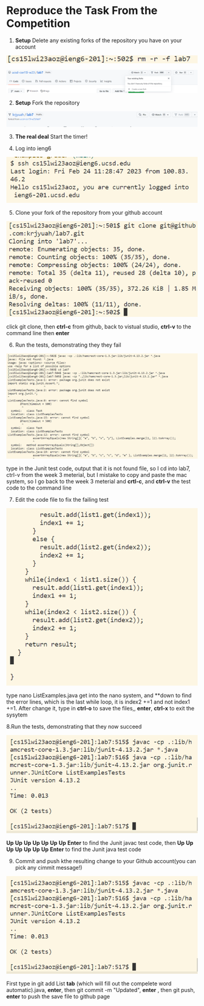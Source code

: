 # Reproduce the Task From the Competition

1. **Setup** Delete any existing forks of the repository you have on your account

![Image](Screenshot_20230224_113057.png)

![Image](Screenshot_20230224_113550.png)

2. **Setup** Fork the repository

![Image](Screenshot_20230224_113716.png)

3. **The real deal** Start the timer!

4. Log into ieng6

![Image](Screenshot_20230224_113951.png)

5. Clone your fork of the repository from your github account

![Image](Screenshot_20230224_114212.png)

click git clone, then **ctrl-c** from github, back to vistual studio, **ctrl-v** to the command line
then **enter**

6. Run the tests, demonstrating they they fail

![Image](Screenshot_20230224_114806.png)

type in the Junit test code, output that it is not found file, so I cd into lab7, ctrl-v from the week 3 meterial, but I mistake to copy and paste the mac system, 
so I go back to the week 3 meterial and **crtl-c**, and **ctrl-v** the test code to the command line

7. Edit the code file to fix the failing test

![Image](Screenshot_20230224_124500.png)

type nano ListExamples.java get into the nano system, and **down to find the error lines, which is the last while loop,
it is index2 +=1 and not index1 +=1. After change it, type in **ctrl-o** to save the files,, **enter**, **ctrl-x** to exit the sysytem

8.Run the tests, demonstrating that they now succeed

![Image](Screenshot_20230224_125511.png)

**Up** **Up** **Up** **Up** **Up** **Up** **Up** **Enter** to find the Junit javac test code, then **Up** **Up** **Up** **Up** **Up** **Up** **Up** **Enter** to find the Junit java test code

9. Commit and push kthe resulting change to your Github account(you can pick any cimmit message!)

![Image](Screenshot_20230224_125511.png)

First type in git add List **tab** (which will fill out the compelete word automatic).java, **enter**, then git commit -m "Updated", **enter** , then git push, **enter** to push the save file to github page

